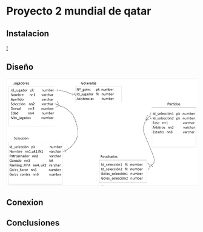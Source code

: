# Proyecto 2 mundial de qatar


## Instalacion
[!]()

## Diseño
![](Fotos\1-diseño.png)

## Conexion 


## Conclusiones
